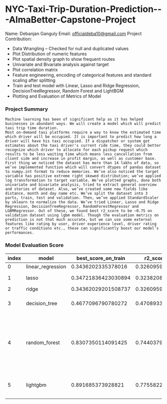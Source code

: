 # NYC-Taxi-Trip-Duration-Prediction---AlmaBetter-Capstone-Project

Name: Debanjan Ganguly
Email: officialdeba10@gmail.com
Project Contribution:
  - Data Wrangling – Checked for null and duplicated values
  -	Plot Distribution of numeric features
  -	Plot spatial density graph to show frequent routes
  -	Univariate and Bivariate analysis against target
  -	Plot correlation matrix
  -	Feature engineering, encoding of categorical features and standard scaling after splitting
  -	Train and test model with Linear, Lasso and Ridge Regression, DecisionTreeRegressor, Random Forest and LightBGM
  -	Plotting and Evaluation of Metrics of Model

### Project Summary

    Machine learning has been of significant help as it has helped businesses in abundant ways. We will create a model which will predict taxi trip time duration. 
    Most on-demand taxi platforms require a way to know the estimated time which driver will be occupied. It is important to predict how long a driver will have his taxi occupied. If a dispatcher or system got estimates about the taxi driver's current ride time, they could better recognize which driver to allocate for each pickup request which results to be less waiting time which means less cancellation from client side and increase in profit margin, as well as customer base.
    First thing we noticed the dataset has more than 14 lakhs of data, so we’ve implemented function which will convert dtypes of pandas dataset to numpy.int format to reduce memories. We’ve also noticed the target variable has positive extreme right skewed distribution; we’ve applied log transformation to target variable. We’ve plotted graphs, done both univariate and bivariate analysis, tried to extract general overview and stories of dataset. Also, we’ve created some new fields like distance, month and day name etc. We’ve split the dataset into 3 parts, train, test and validation. Then, we’ve applied StandardScaler by sklearn to normalize the data. We’ve tried Linear, Lasso and Ridge Regression, DecisionTreeRegressor, RandomForestRegressor and LGBMRegressor. Out of these, we found best r2_score to be ~0.75 on validation dataset using lgbm model. Though the evaluation metrics on prediction is not that much accurate, but we can use some external features like rating by user, driver experience level, driver rating or traffic conditions etc., these can significantly boost our model’s performances.


### Model Evaluation Score

|index|model|best\_score_on_train|r2\_score_on_test|adjusted\_r2_on_test|mse\_on_test|rmse\_on_test|best\_params|
|---|---|---|---|---|---|---|---|
|0|linear\_regression|0\.3436202335378016|0\.32609590348604334|0\.3260724642267743|0\.41614749966840875|0\.645094953993913|\{}|
|1|lasso|0\.34721836423030894|0\.3238208263023855|0\.3237973079129788|0\.4175523993958765|0\.6461829457637183|\{'max_iter': 1000, 'alpha': 0.01}|
|2|ridge|0\.34362029201508737|0\.326095951125833|0\.32607251186822095|0\.41614747025001014|0\.6450949311923092|\{'alpha': 1}|
|3|decision\_tree|0\.4677096790780272|0\.47089331811282564|0\.4708749150955983|0\.3267325779205078|0\.5716052640769745|\{'splitter': 'best', 'criterion': 'squared_error'}|
|4|random\_forest|0\.8307350114091425|0\.7440379154050507|0\.7440290127114851|0\.15806103875181868|0\.3975689106957669|\{'bootstrap': True, 'max_features': 'auto', 'max_depth': 50, 'min_samples_leaf': 10, 'min_samples_split': 15, 'n_estimators': 50}|
|5|lightgbm|0\.891685373928821|0\.7755822991746061|0\.7755744936356557|0\.13858183317614917|0\.3722658098404273|\{'max_depth': 50, 'n_estimators': 1000, 'num_leaves': 500}|
